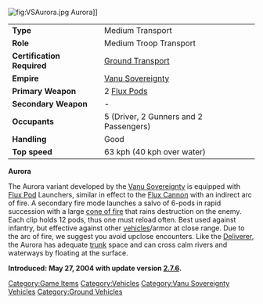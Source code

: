 ![](VSAurora.jpg "fig:VSAurora.jpg") Aurora\]\]

|                            |                                                 |
|----------------------------|-------------------------------------------------|
| **Type**                   | Medium Transport                                |
| **Role**                   | Medium Troop Transport                          |
| **Certification Required** | [Ground Transport](Ground_Transport "wikilink") |
| **Empire**                 | [Vanu Sovereignty](Vanu_Sovereignty "wikilink") |
| **Primary Weapon**         | 2 [Flux Pods](Flux_Pod "wikilink")              |
| **Secondary Weapon**       | \-                                              |
| **Occupants**              | 5 (Driver, 2 Gunners and 2 Passengers)          |
| **Handling**               | Good                                            |
| **Top speed**              | 63 kph (40 kph over water)                      |

**Aurora**

The Aurora variant developed by the [Vanu
Sovereignty](Vanu_Sovereignty "wikilink") is equipped with [Flux
Pod](Flux_Pod "wikilink") Launchers, similar in effect to the [Flux
Cannon](Flux_Cannon "wikilink") with an indirect arc of fire. A
secondary fire mode launches a salvo of 6-pods in rapid succession with
a large [cone of fire](cone_of_fire "wikilink") that rains destruction
on the enemy. Each clip holds 12 pods, thus one must reload often. Best
used against infantry, but effective against other
[vehicles](vehicle "wikilink")/armor at close range. Due to the arc of
fire, we suggest you avoid upclose encounters. Like the
[Deliverer](Deliverer "wikilink"), the Aurora has adequate
[trunk](trunk "wikilink") space and can cross calm rivers and waterways
by floating at the surface.

**Introduced: May 27, 2004 with update version
[2.7.6](2.7.6 "wikilink").**

[Category:Game Items](Category:Game_Items "wikilink")
[Category:Vehicles](Category:Vehicles "wikilink") [Category:Vanu
Sovereignty Vehicles](Category:Vanu_Sovereignty_Vehicles "wikilink")
[Category:Ground Vehicles](Category:Ground_Vehicles "wikilink")